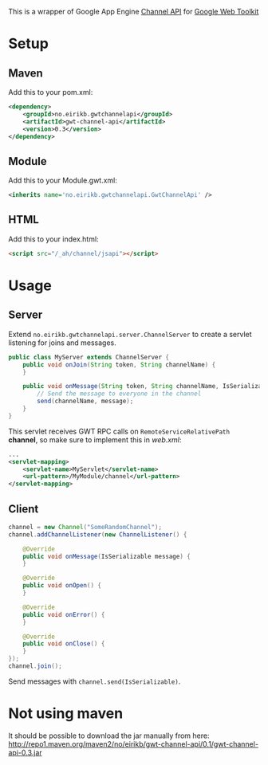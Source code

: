 This is a wrapper of Google App Engine [Channel API](http://code.google.com/appengine/docs/java/channel/overview.html) for [Google Web Toolkit](http://code.google.com/webtoolkit)

Setup
=====

Maven
-----

Add this to your pom.xml:

```XML
<dependency>
    <groupId>no.eirikb.gwtchannelapi</groupId>
    <artifactId>gwt-channel-api</artifactId>
    <version>0.3</version>
</dependency>
```

Module
------

Add this to your Module.gwt.xml:

```XML
<inherits name='no.eirikb.gwtchannelapi.GwtChannelApi' />
```

HTML
----

Add this to your index.html:

```HTML
<script src="/_ah/channel/jsapi"></script>
```

Usage
=====

Server
------

Extend `no.eirikb.gwtchannelapi.server.ChannelServer` to create a servlet listening for joins and messages.

```Java
public class MyServer extends ChannelServer {
    public void onJoin(String token, String channelName) {
    }

    public void onMessage(String token, String channelName, IsSerializable message) {
        // Send the message to everyone in the channel
        send(channelName, message);
    }
}
```

This servlet receives GWT RPC calls on `RemoteServiceRelativePath` __channel__, so make sure to implement this in _web.xml_:

```XML
...
<servlet-mapping>
    <servlet-name>MyServlet</servlet-name>
    <url-pattern>/MyModule/channel</url-pattern>
</servlet-mapping>
```

Client
------

```Java
channel = new Channel("SomeRandomChannel");
channel.addChannelListener(new ChannelListener() {

    @Override
    public void onMessage(IsSerializable message) {
    }

    @Override
    public void onOpen() {
    }

    @Override
    public void onError() {
    }

    @Override
    public void onClose() {
    }
});
channel.join();
```

Send messages with `channel.send(IsSerializable)`.

Not using maven
===============

It should be possible to download the jar manually from here:  
http://repo1.maven.org/maven2/no/eirikb/gwt-channel-api/0.1/gwt-channel-api-0.3.jar
